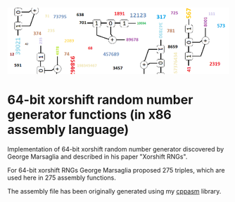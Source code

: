[![64-bit xorshift RNG](xorshift64logo.png)](https://github.com/aelfimow/xorshift64-asm/blob/master/xorshift64logo.png)

# 64-bit xorshift random number generator functions (in x86 assembly language)

Implementation of 64-bit xorshift random number generator discovered by
George Marsaglia and described in his paper "Xorshift RNGs".

For 64-bit xorshift RNGs George Marsaglia proposed 275 triples, which are
used here in 275 assembly functions.

The assembly file has been originally generated using my [cppasm](https://github.com/aelfimow/cppasm)
library.
